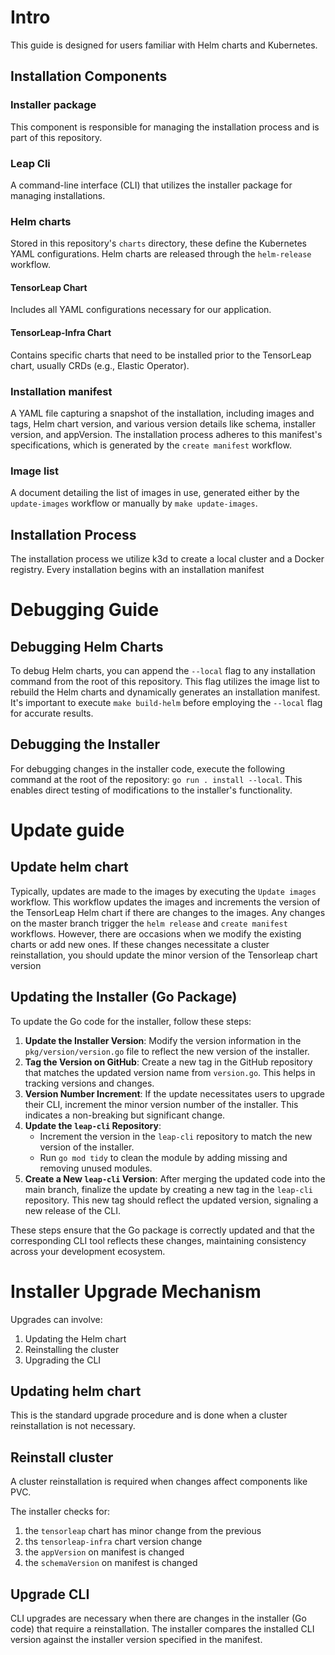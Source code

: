 # Intro
This guide is designed for users familiar with Helm charts and Kubernetes.
## Installation Components

### Installer package 
This component is responsible for managing the installation process and is part of this repository.

### Leap Cli
A command-line interface (CLI) that utilizes the installer package for managing installations.

### Helm charts
Stored in this repository's `charts` directory, these define the Kubernetes YAML configurations. Helm charts are released through the `helm-release` workflow.

#### TensorLeap Chart
Includes all YAML configurations necessary for our application.

#### TensorLeap-Infra Chart
Contains specific charts that need to be installed prior to the TensorLeap chart, usually CRDs (e.g., Elastic Operator).


### Installation manifest
A YAML file capturing a snapshot of the installation, including images and tags, Helm chart version, and various version details like schema, installer version, and appVersion. The installation process adheres to this manifest's specifications, which is generated by the `create manifest` workflow.

### Image list
A document detailing the list of images in use, generated either by the `update-images` workflow or manually by `make update-images`.

## Installation Process
The installation process we utilize k3d to create a local cluster and a Docker registry. Every installation begins with an installation manifest

# Debugging Guide

## Debugging Helm Charts
To debug Helm charts, you can append the `--local` flag to any installation command from the root of this repository. This flag utilizes the image list to rebuild the Helm charts and dynamically generates an installation manifest. It's important to execute `make build-helm` before employing the `--local` flag for accurate results.

## Debugging the Installer
For debugging changes in the installer code, execute the following command at the root of the repository: `go run . install --local`. This enables direct testing of modifications to the installer's functionality.

# Update guide

## Update helm chart
Typically, updates are made to the images by executing the `Update images` workflow. This workflow updates the images and increments the version of the TensorLeap Helm chart if there are changes to the images. Any changes on the master branch trigger the `helm release` and `create manifest` workflows. However, there are occasions when we modify the existing charts or add new ones. If these changes necessitate a cluster reinstallation, you should update the minor version of the Tensorleap chart version

## Updating the Installer (Go Package)

To update the Go code for the installer, follow these steps:

1. **Update the Installer Version**: Modify the version information in the `pkg/version/version.go` file to reflect the new version of the installer.
2. **Tag the Version on GitHub**: Create a new tag in the GitHub repository that matches the updated version name from `version.go`. This helps in tracking versions and changes.
3. **Version Number Increment**: If the update necessitates users to upgrade their CLI, increment the minor version number of the installer. This indicates a non-breaking but significant change.
4. **Update the `leap-cli` Repository**:
   - Increment the version in the `leap-cli` repository to match the new version of the installer.
   - Run `go mod tidy` to clean the module by adding missing and removing unused modules.
5. **Create a New `leap-cli` Version**: After merging the updated code into the main branch, finalize the update by creating a new tag in the `leap-cli` repository. This new tag should reflect the updated version, signaling a new release of the CLI.

These steps ensure that the Go package is correctly updated and that the corresponding CLI tool reflects these changes, maintaining consistency across your development ecosystem.

# Installer Upgrade Mechanism
Upgrades can involve:

1. Updating the Helm chart
2. Reinstalling the cluster
3. Upgrading the CLI

## Updating helm chart
This is the standard upgrade procedure and is done when a cluster reinstallation is not necessary.

## Reinstall cluster
A cluster reinstallation is required when changes affect components like PVC. 

The installer checks for:
1. the `tensorleap` chart has minor change from the previous
2. ths `tensorleap-infra` chart version change
3. the `appVersion` on manifest is changed
4. the `schemaVersion` on manifest is changed

## Upgrade CLI
CLI upgrades are necessary when there are changes in the installer (Go code) that require a reinstallation. The installer compares the installed CLI version against the installer version specified in the manifest.


